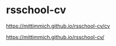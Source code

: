 # rsschool-cv
https://mittimmich.github.io/rsschool-cv/cv


https://mittimmich.github.io/rsschool-cv/
